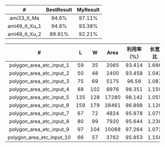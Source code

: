 |       #       | BestResult | MyResult |
| :-----------: | :--------: | :------: |
|  ami33_lt_Ma  |   94.6%    |  97.11%  |
| ami49_lt_Xu_1 |   94.8%    |  93.38%  |
| ami49_lt_Xu_2 |   89.91%   |  92.21%  |

|             #             |  L   |  W   | Area  | 利用率（%） | 长宽比 |
| :-----------------------: | :--: | :--: | :---: | :---------: | :----: |
| polygon_area_etc_input_1  |  59  |  35  | 2065  |   93.414    | 1.686  |
| polygon_area_etc_input_2  |  50  |  48  | 2400  |   93.458    | 1.042  |
| polygon_area_etc_input_3  |  75  |  69  | 5175  |    96.56    | 1.087  |
| polygon_area_etc_input_4  |  88  | 102  | 8976  |   98.351    | 1.159  |
| polygon_area_etc_input_5  | 135  | 128  | 17280 |   98.142    | 1.055  |
| polygon_area_etc_input_6  | 159  | 179  | 28461 |   96.898    | 1.126  |
| polygon_area_etc_input_7  |  67  |  72  | 4824  |   95.978    | 1.075  |
| polygon_area_etc_input_8  |  80  |  99  | 7920  |   95.644    | 1.238  |
| polygon_area_etc_input_9  |  97  | 104  | 10088 |   97.264    | 1.072  |
| polygon_area_etc_input_10 |  66  |  57  | 3762  |   95.853    | 1.158  |

